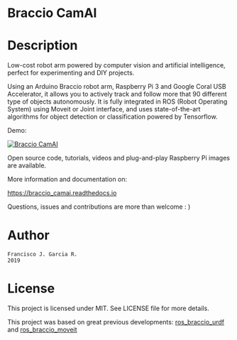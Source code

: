 # Braccio CamAI

# Description

Low-cost robot arm powered by computer vision and artificial intelligence, perfect for experimenting and DIY projects.

Using an Arduino Braccio robot arm, Raspberry Pi 3 and Google Coral USB Accelerator, it allows you to actively track and follow more that 90 different type of objects autonomously. It is fully integrated in ROS (Robot Operating System) using Moveit or Joint interface, and uses state-of-the-art algorithms for object detection or classification powered by Tensorflow.

Demo:

[![Braccio CamAI](https://img.youtube.com/vi/EyV84zgBCvc/0.jpg)](https://www.youtube.com/watch?v=EyV84zgBCvc "Braccio CamAI: Low-cost and open-source robot arm powered by ROS, computer vision and AI")

Open source code, tutorials, videos and plug-and-play Raspberry Pi images are available. 

More information and documentation on:

https://braccio_camai.readthedocs.io

Questions, issues and contributions are more than welcome : )

# Author

    Francisco J. Garcia R.
    2019

# License

This project is licensed under MIT. See LICENSE file for more details.

This project was based on great previous developments: [ros_braccio_urdf](https://github.com/grassjelly/ros_braccio_urdf) and [ros_braccio_moveit](https://github.com/zakizadeh/ros_braccio_moveit)